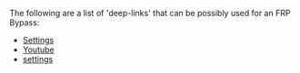 The following are a list of 'deep-links' that can be possibly used for an FRP Bypass:
- <a href="intent://com.android.settings">Settings</a>
- <a href="intent://com.google.android.youtube"> Youtube </a>
- [settings](intent://com.android.settings)
  
